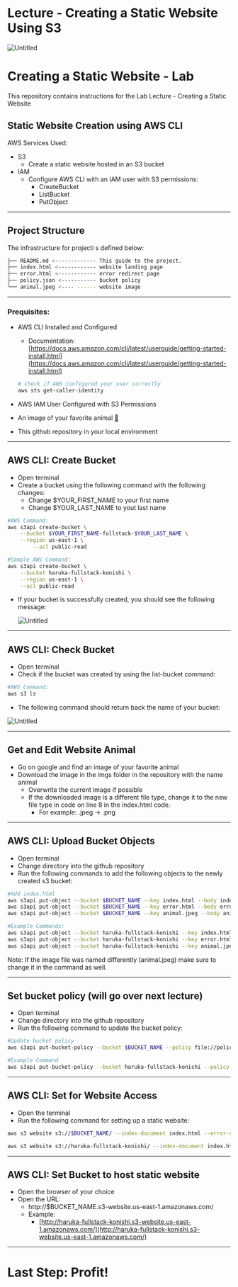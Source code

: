 # Lecture - Creating a Static Website Using S3

![Untitled](Lecture%20-%20Creating%20a%20Static%20Website%20Using%20S3%20851115ce5b06472ba2b5bcfbda30d5b6/Untitled.png)

# Creating a Static Website - Lab

This repository contains instructions for the Lab Lecture - Creating a Static Website 

## Static Website Creation using AWS CLI

AWS Services Used: 

- S3
    - Create a static website hosted in an S3 bucket
- IAM
    - Configure AWS CLI with an IAM user with S3 permissions:
        - CreateBucket
        - ListBucket
        - PutObject

---

## Project Structure

The infrastructure for projecti s defined below: 

```bash
├── README.md <------------- This guide to the project.
├── index.html <------------ website landing page
├── error.html <------------ error redirect page
├── policy.json <----------- bucket policy 
└── animal.jpeg <---- ------ website image
```

---

### Prequisites:

- AWS CLI Installed and Configured
    - Documentation: [https://docs.aws.amazon.com/cli/latest/userguide/getting-started-install.html](https://docs.aws.amazon.com/cli/latest/userguide/getting-started-install.html)
    
    ```bash
    # check if AWS configured your user correctly 
    aws sts get-caller-identity
    ```
    
- AWS IAM User Configured with S3 Permissions
- An image of your favorite animal **[🐸](https://emojipedia.org/emoji/%F0%9F%90%B8/#:~:text=Unicode%20details%20for%20Frog%20Face%20(%F0%9F%90%B8)%20emoji.)**
- This github repository in your local environment

---

## AWS CLI: Create Bucket

- Open terminal
- Create a bucket using the following command with the following changes:
    - Change $YOUR_FIRST_NAME to your first name
    - Change $YOUR_LAST_NAME to yout last name

```bash
#AWS Command: 
aws s3api create-bucket \
    --bucket $YOUR_FIRST_NAME-fullstack-$YOUR_LAST_NAME \
    --region us-east-1 \
		--acl public-read

#Sample AWS Command:
aws s3api create-bucket \
    --bucket haruka-fullstack-konishi \
    --region us-east-1 \
    --acl public-read
```

- If your bucket is successfully created, you should see the following message:
    
    ![Untitled](Lecture%20-%20Creating%20a%20Static%20Website%20Using%20S3%20851115ce5b06472ba2b5bcfbda30d5b6/Untitled%201.png)
    

---

## AWS CLI: Check Bucket

- Open terminal
- Check if the bucket was created by using the list-bucket command:

```bash
#AWS Command: 
aws s3 ls 
```

- The following command should return back the name of your bucket:

![Untitled](Lecture%20-%20Creating%20a%20Static%20Website%20Using%20S3%20851115ce5b06472ba2b5bcfbda30d5b6/Untitled%202.png)

---

## Get and Edit Website Animal

- Go on google and find an image of your favorite animal
- Download the image in the imgs folder in the repository with the name animal
    - Overwrite the current image if possible
    - If the downloaded image is a different file type, change it to the new file type in code on line 8 in the index.html code.
        - For example: .jpeg → .png

---

## AWS CLI: Upload Bucket Objects

- Open terminal
- Change directory into the github repository
- Run the following commands to add the following objects to the newly created s3 bucket:

```bash
#Add index.html 
aws s3api put-object --bucket $BUCKET_NAME --key index.html --body index.html
aws s3api put-object --bucket $BUCKET_NAME --key error.html --body error.html
aws s3api put-object --bucket $BUCKET_NAME --key animal.jpeg --body animal.jpeg

#Example Commands:
aws s3api put-object --bucket haruka-fullstack-konishi --key index.html --body index.html
aws s3api put-object --bucket haruka-fullstack-konishi --key error.html --body error.html
aws s3api put-object --bucket haruka-fullstack-konishi --key animal.jpeg --body animal.jpeg
```

Note: If the image file was named differently (animal.jpeg) make sure to change it in the command as well. 

---

## Set bucket policy (will go over next lecture)

- Open terminal
- Change directory into the github repository
- Run the following command to update the bucket policy:

```bash
#Update bucket policy
aws s3api put-bucket-policy --bucket $BUCKET_NAME --policy file://policy.json

#Example Command
aws s3api put-bucket-policy --bucket haruka-fullstack-konishi --policy file://policy.json
```

---

## AWS CLI: Set for Website Access

- Open the terminal
- Run the following command for setting up a static website:

```bash
aws s3 website s3://$BUCKET_NAME/ --index-document index.html --error-document error.html

aws s3 website s3://haruka-fullstack-konishi/ --index-document index.html --error-document error.html
```

---

## AWS CLI: Set Bucket to host static website

- Open the browser of your choice
- Open the URL:
    - http://$BUCKET_NAME.s3-website.us-east-1.amazonaws.com/
    - Example:
        - [http://haruka-fullstack-konishi.s3-website.us-east-1.amazonaws.com/](http://haruka-fullstack-konishi.s3-website.us-east-1.amazonaws.com/)

---

# Last Step: Profit!